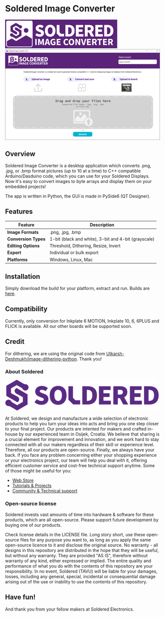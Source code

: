 # Soldered Image Converter

![Logo](img/logo.png)
![Screenshot](img/screenshot.png)

## Overview

Soldered Image Converter is a desktop application which converts .png, .jpg, or .bmp format pictures (up to 10 at a time) to C++ compatible Arduino/Dasduino code, which you can use for your Soldered Displays. Now it's easy to convert images to byte arrays and display them on your embedded projects!

The app is written in Python, the GUI is made in PySide6 (QT Designer).

## Features

| Feature | Description                                |
| ------- |--------------------------------------------|
| **Image Formats** | .png, .jpg, .bmp                           |
| **Conversion Types** | 1-bit (black and white), 3-bit and 4-bit (grayscale) |
| **Editing Options** | Threshold, Dithering, Resize, Invert       |
| **Export** | Individual or bulk export                  |
| **Platforms** | Windows, Linux, Mac                        |

## Installation

Simply download the build for your platform, extract and run. Builds are [here](https://github.com/SolderedElectronics/Soldered-Image-Converter/releases).

## Compatibility

Currently, only conversion for Inkplate 6 MOTION, Inkplate 10, 6, 6PLUS and FLICK is available. All our other boards will be supported soon.

## Credit

For dithering, we are using the original code from [Utkarsh-Deshmukh/image-dithering-python](https://github.com/Utkarsh-Deshmukh/image-dithering-python). Thank you!

### About Soldered

<img src="img/Soldered-logo-color.png" alt="soldered-logo" width="500"/>

At Soldered, we design and manufacture a wide selection of electronic products to help you turn your ideas into acts and bring you one step closer to your final project. Our products are intented for makers and crafted in-house by our experienced team in Osijek, Croatia. We believe that sharing is a crucial element for improvement and innovation, and we work hard to stay connected with all our makers regardless of their skill or experience level. Therefore, all our products are open-source. Finally, we always have your back. If you face any problem concerning either your shopping experience or your electronics project, our team will help you deal with it, offering efficient customer service and cost-free technical support anytime. Some of those might be useful for you:

- [Web Store](https://www.soldered.com/shop)
- [Tutorials & Projects](https://soldered.com/learn)
- [Community & Technical support](https://soldered.com/community)

### Open-source license

Soldered invests vast amounts of time into hardware & software for these products, which are all open-source. Please support future development by buying one of our products.

Check license details in the LICENSE file. Long story short, use these open-source files for any purpose you want to, as long as you apply the same open-source licence to it and disclose the original source. No warranty - all designs in this repository are distributed in the hope that they will be useful, but without any warranty. They are provided "AS IS", therefore without warranty of any kind, either expressed or implied. The entire quality and performance of what you do with the contents of this repository are your responsibility. In no event, Soldered (TAVU) will be liable for your damages, losses, including any general, special, incidental or consequential damage arising out of the use or inability to use the contents of this repository.

## Have fun!

And thank you from your fellow makers at Soldered Electronics.
